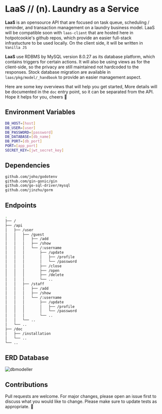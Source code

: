 # LaaS // (n). Laundry as a Service
**LaaS** is an opensource API that are focused on task queue, scheduling / reminder, and transaction management on a laundry business model. LaaS will be compatible soon with ```laas-client``` that are hosted here in hotpotcookie's github repos, which provide an easier full-stack infrastucture to be used locally. On the client side, it will be written in ```Vanilla JS```

**LaaS** use RDBMS by MySQL version 8.0.27 as its database platform, which contains triggers for certain actions. It will also be using views as for the client-side, so the privacy are still maintained not hardcoded to the responses. Stock database migration are available in ```laas/pkg/model/_handbook``` to provide an easier management aspect.

Here are some key overviews that will help you get started, More details will be documented in the ```doc``` entry point, so it can be separated from the API. Hope it helps for you, cheers 👊

## Environment Variables
``` bash
DB_HOST=[host]
DB_USER=[user]
DB_PASSWORD=[password]
DB_DATABASE=[db_name]
DB_PORT=[db_port]
PORT=[app_port]
SECRET_KEY=[jwt_secret_key]
```
## Dependencies
```bash
github.com/joho/godotenv
github.com/gin-gonic/gin
github.com/go-sql-driver/mysql
github.com/jinzhu/gorm
```
## Endpoints
``` bash
.
├── /
├── /api
│   ├── /user
│   │   ├── /guest
│   │   │   ├── /add
│   │   │   ├── /show
│   │   │   └── /:username
│   │   │       ├── /update
│   │   │       │   ├── /profile
│   │   │       │   └── /password
│   │   │       ├── /close
│   │   │       ├── /open
│   │   │       ├── /delete
│   │   │       └── ..
│   │   ├── /staff
│   │   │   ├── /add
│   │   │   ├── /show
│   │   │   └── /:username
│   │   │       ├── /update
│   │   │       │   ├── /profile
│   │   │       │   └── /password
│   │   │       └── ..
│   │   └── ..
│   └── ..
├── /doc
│   ├── /installation
│   └── ..
└── ..	
```
## ERD Database
![dbmodeller](https://user-images.githubusercontent.com/70483046/151471519-60d5269a-4962-4c4b-b255-e848b808aafb.jpeg)


## Contributions
Pull requests are welcome. For major changes, please open an issue first to discuss what you would like to change. Please make sure to update tests as appropriate. 👏
